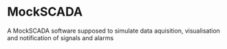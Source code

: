 # MockSCADA
 A MockSCADA software supposed to simulate data aquisition, visualisation and notification of signals and alarms
